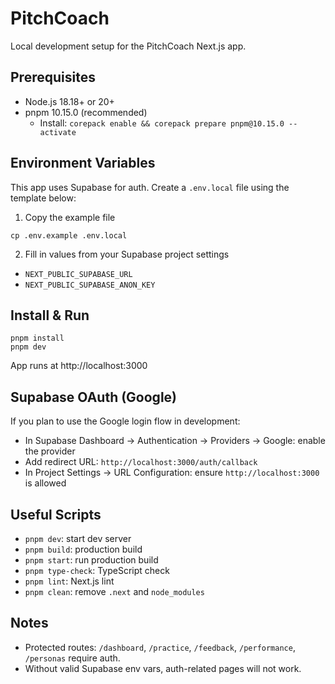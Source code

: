 # PitchCoach

Local development setup for the PitchCoach Next.js app.

## Prerequisites
- Node.js 18.18+ or 20+
- pnpm 10.15.0 (recommended)
  - Install: `corepack enable && corepack prepare pnpm@10.15.0 --activate`

## Environment Variables
This app uses Supabase for auth. Create a `.env.local` file using the template below:

1) Copy the example file
```
cp .env.example .env.local
```
2) Fill in values from your Supabase project settings
- `NEXT_PUBLIC_SUPABASE_URL`
- `NEXT_PUBLIC_SUPABASE_ANON_KEY`

## Install & Run
```
pnpm install
pnpm dev
```
App runs at http://localhost:3000

## Supabase OAuth (Google)
If you plan to use the Google login flow in development:
- In Supabase Dashboard → Authentication → Providers → Google: enable the provider
- Add redirect URL: `http://localhost:3000/auth/callback`
- In Project Settings → URL Configuration: ensure `http://localhost:3000` is allowed

## Useful Scripts
- `pnpm dev`: start dev server
- `pnpm build`: production build
- `pnpm start`: run production build
- `pnpm type-check`: TypeScript check
- `pnpm lint`: Next.js lint
- `pnpm clean`: remove `.next` and `node_modules`

## Notes
- Protected routes: `/dashboard`, `/practice`, `/feedback`, `/performance`, `/personas` require auth.
- Without valid Supabase env vars, auth-related pages will not work.
